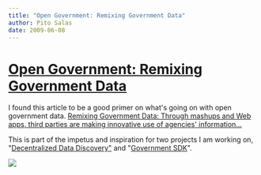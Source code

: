 ```yaml
---
title: "Open Government: Remixing Government Data"
author: Pito Salas
date: 2009-06-08
---
```

# [Open Government: Remixing Government Data](None)




I found this article to be a good primer on what's going on with open
government data. [Remixing Government Data: Through mashups and Web apps,
third parties are making innovative use of agencies'
information…](<http://gcn.com/Articles/2009/05/04/Data-democratized.aspx?p=1>)

This is part of the impetus and inspiration for two projects I am working on,
"[Decentralized Data Discovery"](</2009/04/13/geeky-how-datarss-might-work/>)
and "[Government SDK](<http://github.com/pitosalas/govsdk/tree/master>)".  
[ ](<http://gcn.com/Articles/2009/05/04/Data-democratized.aspx?p=1>)

![](https://i0.wp.com/img.zemanta.com/pixy.gif?w=584)


